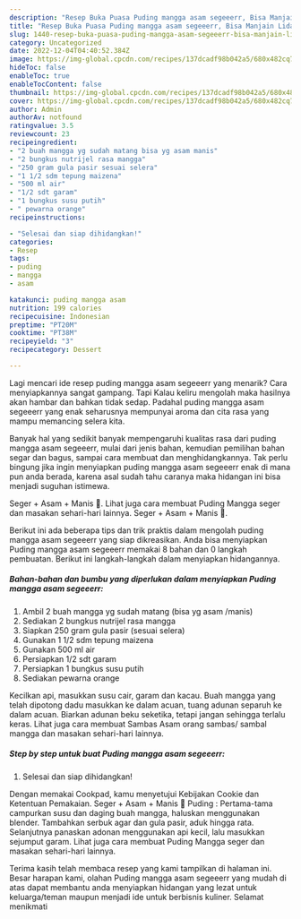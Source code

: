 ```yaml
---
description: "Resep Buka Puasa Puding mangga asam segeeerr, Bisa Manjain Lidah"
title: "Resep Buka Puasa Puding mangga asam segeeerr, Bisa Manjain Lidah"
slug: 1440-resep-buka-puasa-puding-mangga-asam-segeeerr-bisa-manjain-lidah
category: Uncategorized
date: 2022-12-04T04:40:52.384Z
image: https://img-global.cpcdn.com/recipes/137dcadf98b042a5/680x482cq70/puding-mangga-asam-segeeerr-foto-resep-utama.jpg
hideToc: false
enableToc: true
enableTocContent: false
thumbnail: https://img-global.cpcdn.com/recipes/137dcadf98b042a5/680x482cq70/puding-mangga-asam-segeeerr-foto-resep-utama.jpg
cover: https://img-global.cpcdn.com/recipes/137dcadf98b042a5/680x482cq70/puding-mangga-asam-segeeerr-foto-resep-utama.jpg
author: Admin
authorAv: notfound
ratingvalue: 3.5
reviewcount: 23
recipeingredient:
- "2 buah mangga yg sudah matang bisa yg asam manis"
- "2 bungkus nutrijel rasa mangga"
- "250 gram gula pasir sesuai selera"
- "1 1/2 sdm tepung maizena"
- "500 ml air"
- "1/2 sdt garam"
- "1 bungkus susu putih"
- " pewarna orange"
recipeinstructions:

- "Selesai dan siap dihidangkan!"
categories:
- Resep
tags:
- puding
- mangga
- asam

katakunci: puding mangga asam 
nutrition: 199 calories
recipecuisine: Indonesian
preptime: "PT20M"
cooktime: "PT38M"
recipeyield: "3"
recipecategory: Dessert

---
```



Lagi mencari ide resep puding mangga asam segeeerr yang menarik? Cara menyiapkannya sangat gampang. Tapi Kalau keliru mengolah maka hasilnya akan hambar dan bahkan tidak sedap. Padahal puding mangga asam segeeerr yang enak seharusnya mempunyai aroma dan cita rasa yang mampu memancing selera kita.


Banyak hal yang sedikit banyak mempengaruhi kualitas rasa dari puding mangga asam segeeerr, mulai dari jenis bahan, kemudian pemilihan bahan segar dan bagus, sampai cara membuat dan menghidangkannya. Tak perlu bingung jika ingin menyiapkan puding mangga asam segeeerr enak di mana pun anda berada, karena asal sudah tahu caranya maka hidangan ini bisa menjadi suguhan istimewa.

Seger + Asam + Manis 🤤. Lihat juga cara membuat Puding Mangga seger dan masakan sehari-hari lainnya. Seger + Asam + Manis 🤤.


Berikut ini ada beberapa tips dan trik praktis dalam mengolah puding mangga asam segeeerr yang siap dikreasikan. Anda bisa menyiapkan Puding mangga asam segeeerr memakai 8 bahan dan 0 langkah pembuatan. Berikut ini langkah-langkah dalam menyiapkan hidangannya.

<!--inarticleads1-->

##### Bahan-bahan dan bumbu yang diperlukan dalam menyiapkan Puding mangga asam segeeerr:

1. Ambil 2 buah mangga yg sudah matang (bisa yg asam /manis)
1. Sediakan 2 bungkus nutrijel rasa mangga
1. Siapkan 250 gram gula pasir (sesuai selera)
1. Gunakan 1 1/2 sdm tepung maizena
1. Gunakan 500 ml air
1. Persiapkan 1/2 sdt garam
1. Persiapkan 1 bungkus susu putih
1. Sediakan  pewarna orange


Kecilkan api, masukkan susu cair, garam dan kacau. Buah mangga yang telah dipotong dadu masukkan ke dalam acuan, tuang adunan separuh ke dalam acuan. Biarkan adunan beku seketika, tetapi jangan sehingga terlalu keras. Lihat juga cara membuat Sambas Asam orang sambas/ sambal mangga dan masakan sehari-hari lainnya. 

<!--inarticleads2-->

##### Step by step untuk buat Puding mangga asam segeeerr:


1. Selesai dan siap dihidangkan!

Dengan memakai Cookpad, kamu menyetujui Kebijakan Cookie dan Ketentuan Pemakaian. Seger + Asam + Manis 🤤 Puding : Pertama-tama campurkan susu dan daging buah mangga, haluskan menggunakan blender. Tambahkan serbuk agar dan gula pasir, aduk hingga rata. Selanjutnya panaskan adonan menggunakan api kecil, lalu masukkan sejumput garam. Lihat juga cara membuat Puding Mangga seger dan masakan sehari-hari lainnya. 

Terima kasih telah membaca resep yang kami tampilkan di halaman ini. Besar harapan kami, olahan Puding mangga asam segeeerr yang mudah di atas dapat membantu anda menyiapkan hidangan yang lezat untuk keluarga/teman maupun menjadi ide untuk berbisnis kuliner. Selamat menikmati
